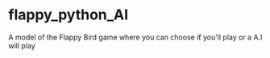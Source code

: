 # flappy_python_AI
A model of the Flappy Bird game where you can choose if you'll play or a A.I will play
